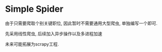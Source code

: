 # Simple Spider
由于只需要爬取个别关键职位, 因此暂时不需要通用大型爬虫, 单独编写一个即可.

先采用线性爬虫, 后续加入异步操作以及多进程加速

未来可能拓展为scrapy工程.
